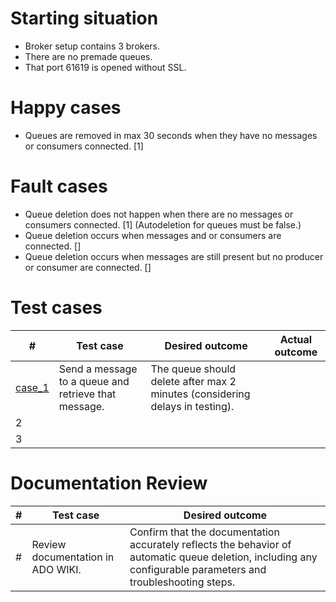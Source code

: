 # Starting situation
- Broker setup contains 3 brokers. 
- There are no premade queues. 
- That port 61619 is opened without SSL.

# Happy cases
- Queues are removed in max 30 seconds when they have no messages or consumers connected. [1]

# Fault cases
- Queue deletion does not happen when there are no messages or consumers connected. [1] (Autodeletion for queues must be false.)
- Queue deletion occurs when messages and or consumers are connected. []
- Queue deletion occurs when messages are still present but no producer or consumer are connected. []

# Test cases
| # | Test case | Desired outcome | Actual outcome |
| --- | --- | --- | --- |
|[case_1](case1_test.go) | Send a message to a queue and retrieve that message. | The queue should delete after max 2 minutes (considering delays in testing). |  |
| 2 |  |  |  |
| 3 |  |  |  |

# Documentation Review
| # | Test case | Desired outcome |
| --- | --- | --- | 
| # | Review documentation in ADO WIKI. | Confirm that the documentation accurately reflects the behavior of automatic queue deletion, including any configurable parameters and troubleshooting steps. | 